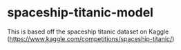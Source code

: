 # spaceship-titanic-model
This is based off the spaceship titanic dataset on Kaggle (https://www.kaggle.com/competitions/spaceship-titanic/)
